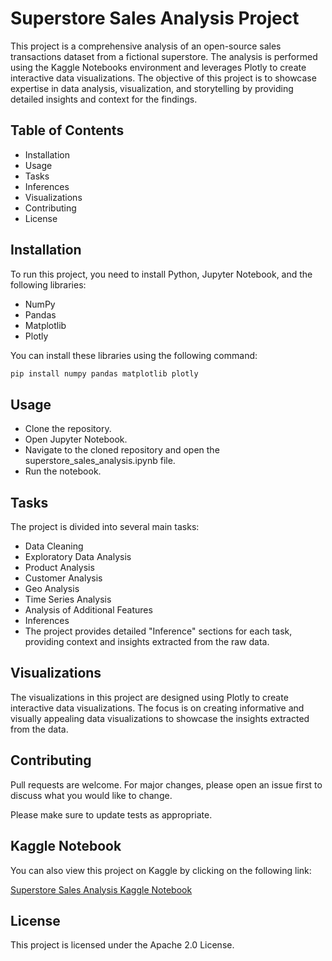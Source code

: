 # Superstore Sales Analysis Project

This project is a comprehensive analysis of an open-source sales transactions dataset from a fictional superstore. The analysis is performed using the Kaggle Notebooks environment and leverages Plotly to create interactive data visualizations. The objective of this project is to showcase expertise in data analysis, visualization, and storytelling by providing detailed insights and context for the findings.

## Table of Contents

* Installation
* Usage
* Tasks
* Inferences
* Visualizations
* Contributing
* License

## Installation

To run this project, you need to install Python, Jupyter Notebook, and the following libraries:

* NumPy
* Pandas
* Matplotlib
* Plotly

You can install these libraries using the following command:

```bash
pip install numpy pandas matplotlib plotly
```

## Usage

* Clone the repository.
* Open Jupyter Notebook.
* Navigate to the cloned repository and open the superstore_sales_analysis.ipynb file.
* Run the notebook.

## Tasks

The project is divided into several main tasks:

* Data Cleaning
* Exploratory Data Analysis
* Product Analysis
* Customer Analysis
* Geo Analysis
* Time Series Analysis
* Analysis of Additional Features
* Inferences
* The project provides detailed "Inference" sections for each task, providing context and insights extracted from the raw data.

## Visualizations

The visualizations in this project are designed using Plotly to create interactive data visualizations. The focus is on creating informative and visually appealing data visualizations to showcase the insights extracted from the data.

## Contributing

Pull requests are welcome. For major changes, please open an issue first to discuss what you would like to change.

Please make sure to update tests as appropriate.

## Kaggle Notebook

You can also view this project on Kaggle by clicking on the following link:

[Superstore Sales Analysis Kaggle Notebook](https://www.kaggle.com/code/zhukovoleksiy/superstore-dataset-complete-analysis-plotly)

## License

This project is licensed under the Apache 2.0 License.
